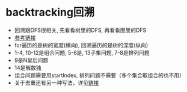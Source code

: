 # backtracking回溯
- 回溯跟DFS很相关, 先看看树里的DFS, 再看看图里的DFS
- [参考链接](https://github.com/youngyangyang04/leetcode-master)
- for遍历的是树的宽度(横向), 回溯遍历的是树的深度(纵向)
- 1-4, 10-12是组合问题, 5-6是, 13子集问题, 7-8是排列问题
- 9是N皇后问题
- 14是解数独
- 组合问题需要用startIndex, 排列问题不需要（多个集合取组合的也不用）
- 关于去重还有另一种写法，详见[链接](https://github.com/youngyangyang04/leetcode-master/blob/master/problems/%E5%9B%9E%E6%BA%AF%E7%AE%97%E6%B3%95%E5%8E%BB%E9%87%8D%E9%97%AE%E9%A2%98%E7%9A%84%E5%8F%A6%E4%B8%80%E7%A7%8D%E5%86%99%E6%B3%95.md)